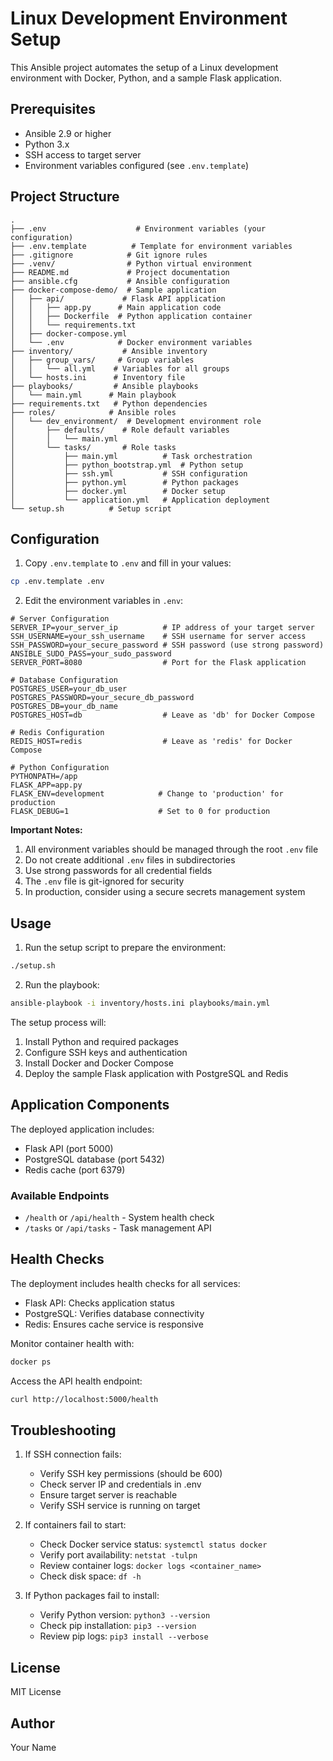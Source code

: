 # Linux Development Environment Setup

This Ansible project automates the setup of a Linux development environment with Docker, Python, and a sample Flask application.

## Prerequisites

- Ansible 2.9 or higher
- Python 3.x
- SSH access to target server
- Environment variables configured (see `.env.template`)

## Project Structure

```
.
├── .env                    # Environment variables (your configuration)
├── .env.template          # Template for environment variables
├── .gitignore            # Git ignore rules
├── .venv/                # Python virtual environment
├── README.md             # Project documentation
├── ansible.cfg           # Ansible configuration
├── docker-compose-demo/  # Sample application
│   ├── api/             # Flask API application
│   │   ├── app.py      # Main application code
│   │   ├── Dockerfile  # Python application container
│   │   └── requirements.txt
│   ├── docker-compose.yml
│   └── .env            # Docker environment variables
├── inventory/           # Ansible inventory
│   ├── group_vars/     # Group variables
│   │   └── all.yml    # Variables for all groups
│   └── hosts.ini      # Inventory file
├── playbooks/         # Ansible playbooks
│   └── main.yml      # Main playbook
├── requirements.txt   # Python dependencies
├── roles/            # Ansible roles
│   └── dev_environment/  # Development environment role
│       ├── defaults/    # Role default variables
│       │   └── main.yml
│       └── tasks/       # Role tasks
│           ├── main.yml          # Task orchestration
│           ├── python_bootstrap.yml  # Python setup
│           ├── ssh.yml           # SSH configuration
│           ├── python.yml        # Python packages
│           ├── docker.yml        # Docker setup
│           └── application.yml   # Application deployment
└── setup.sh          # Setup script
```

## Configuration

1. Copy `.env.template` to `.env` and fill in your values:
```bash
cp .env.template .env
```

2. Edit the environment variables in `.env`:
```
# Server Configuration
SERVER_IP=your_server_ip          # IP address of your target server
SSH_USERNAME=your_ssh_username    # SSH username for server access
SSH_PASSWORD=your_secure_password # SSH password (use strong password)
ANSIBLE_SUDO_PASS=your_sudo_password
SERVER_PORT=8080                  # Port for the Flask application

# Database Configuration
POSTGRES_USER=your_db_user
POSTGRES_PASSWORD=your_secure_db_password
POSTGRES_DB=your_db_name
POSTGRES_HOST=db                  # Leave as 'db' for Docker Compose

# Redis Configuration
REDIS_HOST=redis                  # Leave as 'redis' for Docker Compose

# Python Configuration
PYTHONPATH=/app
FLASK_APP=app.py
FLASK_ENV=development            # Change to 'production' for production
FLASK_DEBUG=1                    # Set to 0 for production
```

**Important Notes:**
1. All environment variables should be managed through the root `.env` file
2. Do not create additional `.env` files in subdirectories
3. Use strong passwords for all credential fields
4. The `.env` file is git-ignored for security
5. In production, consider using a secure secrets management system

## Usage

1. Run the setup script to prepare the environment:
```bash
./setup.sh
```

2. Run the playbook:
```bash
ansible-playbook -i inventory/hosts.ini playbooks/main.yml
```

The setup process will:
1. Install Python and required packages
2. Configure SSH keys and authentication
3. Install Docker and Docker Compose
4. Deploy the sample Flask application with PostgreSQL and Redis

## Application Components

The deployed application includes:
- Flask API (port 5000)
- PostgreSQL database (port 5432)
- Redis cache (port 6379)

### Available Endpoints

- `/health` or `/api/health` - System health check
- `/tasks` or `/api/tasks` - Task management API

## Health Checks

The deployment includes health checks for all services:
- Flask API: Checks application status
- PostgreSQL: Verifies database connectivity
- Redis: Ensures cache service is responsive

Monitor container health with:
```bash
docker ps
```

Access the API health endpoint:
```bash
curl http://localhost:5000/health
```

## Troubleshooting

1. If SSH connection fails:
   - Verify SSH key permissions (should be 600)
   - Check server IP and credentials in .env
   - Ensure target server is reachable
   - Verify SSH service is running on target

2. If containers fail to start:
   - Check Docker service status: `systemctl status docker`
   - Verify port availability: `netstat -tulpn`
   - Review container logs: `docker logs <container_name>`
   - Check disk space: `df -h`

3. If Python packages fail to install:
   - Verify Python version: `python3 --version`
   - Check pip installation: `pip3 --version`
   - Review pip logs: `pip3 install --verbose`

## License

MIT License

## Author

Your Name 